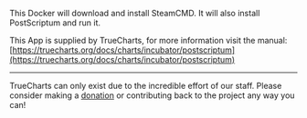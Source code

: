 This Docker will download and install SteamCMD. It will also install PostScriptum and run it.


This App is supplied by TrueCharts, for more information visit the manual: [https://truecharts.org/docs/charts/incubator/postscriptum](https://truecharts.org/docs/charts/incubator/postscriptum)

---

TrueCharts can only exist due to the incredible effort of our staff.
Please consider making a [donation](https://truecharts.org/docs/about/sponsor) or contributing back to the project any way you can!
